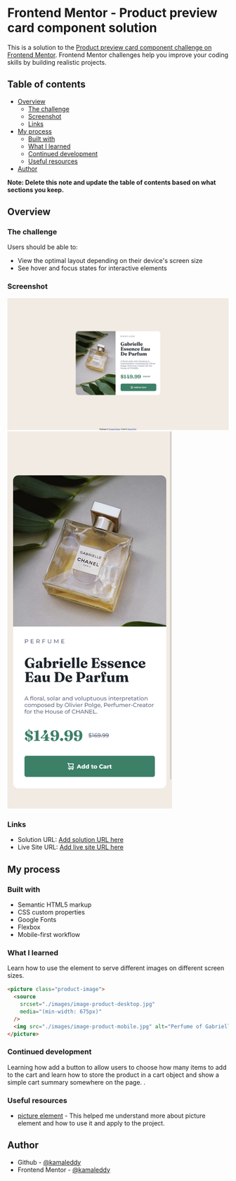 # Frontend Mentor - Product preview card component solution

This is a solution to the [Product preview card component challenge on Frontend Mentor](https://www.frontendmentor.io/challenges/product-preview-card-component-GO7UmttRfa). Frontend Mentor challenges help you improve your coding skills by building realistic projects.

## Table of contents

- [Overview](#overview)
  - [The challenge](#the-challenge)
  - [Screenshot](#screenshot)
  - [Links](#links)
- [My process](#my-process)
  - [Built with](#built-with)
  - [What I learned](#what-i-learned)
  - [Continued development](#continued-development)
  - [Useful resources](#useful-resources)
- [Author](#author)

**Note: Delete this note and update the table of contents based on what sections you keep.**

## Overview

### The challenge

Users should be able to:

- View the optimal layout depending on their device's screen size
- See hover and focus states for interactive elements

### Screenshot

![](./screenshot/Desktop%20View.png)
![](./screenshot/Mobile%20View.png)

### Links

- Solution URL: [Add solution URL here](https://www.frontendmentor.io/challenges/product-preview-card-component-GO7UmttRfa)
- Live Site URL: [Add live site URL here](https://kamaleddy.github.io/product-preview-card/)

## My process

### Built with

- Semantic HTML5 markup
- CSS custom properties
- Google Fonts
- Flexbox
- Mobile-first workflow

### What I learned

Learn how to use the <picture> element to serve different images on different screen sizes.

```html
<picture class="product-image">
  <source
    srcset="./images/image-product-desktop.jpg"
    media="(min-width: 675px)"
  />
  <img src="./images/image-product-mobile.jpg" alt="Perfume of Gabrielle" />
</picture>
```

### Continued development

Learning how add a button to allow users to choose how many items to add to the cart and learn how to store the product in a cart object and show a simple cart summary somewhere on the page. .

### Useful resources

- [picture element](https://web.dev/learn/design/picture-element) - This helped me understand more about picture element and how to use it and apply to the project.

## Author

- Github - [@kamaleddy](https://github.com/kamaleddy)
- Frontend Mentor - [@kamaleddy](https://www.frontendmentor.io/profile/kamaleddy)
